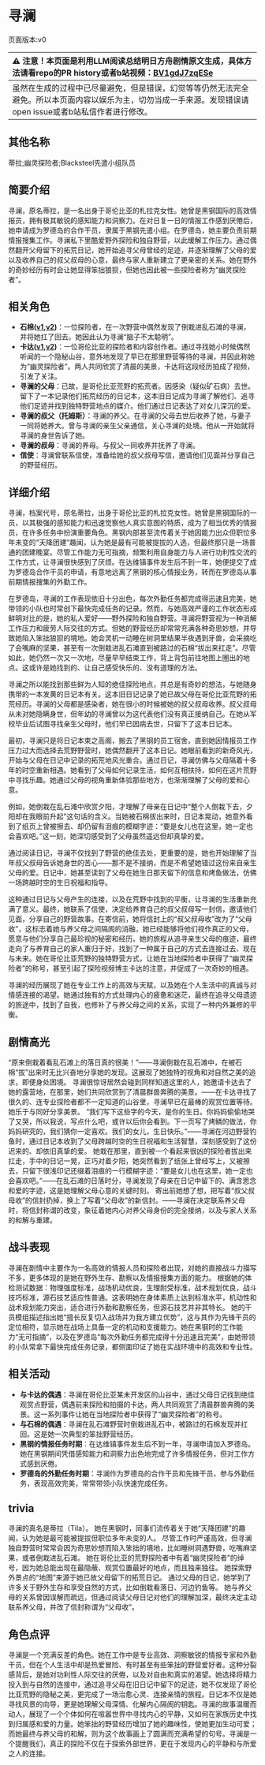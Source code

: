 # 寻澜
页面版本:v0
 

| :warning: 注意！本页面是利用LLM阅读总结明日方舟剧情原文生成，具体方法请看repo的PR history或者b站视频：[BV1gdJ7zqESe](https://www.bilibili.com/video/BV1gdJ7zqESe/)         |
|:----------------------------|
| 虽然在生成的过程中已尽量避免，但是错误，幻觉等等仍然无法完全避免。所以本页面内容以娱乐为主，切勿当成一手来源。发现错误请open issue或者b站私信作者进行修改。|



## 其他名称
蒂拉;幽灵探险者;Blacksteel先遣小组队员
## 简要介绍
寻澜，原名蒂拉，是一名出身于哥伦比亚的札拉克女性。她曾是黑钢国际的高效情报员，拥有极其敏锐的感知能力和洞察力。在对日复一日的情报工作感到厌倦后，她申请成为罗德岛的合作干员，隶属于黑钢先遣小组。在罗德岛，她主要负责前期情报搜集工作。寻澜私下里酷爱野外探险和独自野营，以此缓解工作压力。通过偶然翻开父母留下的拓荒日记，她开始追寻父母曾经的足迹，并逐渐理解了父母的爱以及收养自己的叔父叔母的心意，最终与家人重新建立了更亲密的关系。她在野外的奇妙经历有时会让她显得笨拙狼狈，但她也因此被一些探险者称为“幽灵探险者”。
## 相关角色
-   **石棉([v1](char_378_asbest.md),[v2](../char_v3/char_378_asbest.md))**：一位探险者，在一次野营中偶然发现了倒栽进乱石滩的寻澜，并将她扛了回去。她因此认为寻澜“脑子不太聪明”。
-   **卡达([v1](char_328_cammou.md),[v2](../char_v3/char_328_cammou.md))**：一位哥伦比亚的探险者和内容创作者。通过寻找她小时候偶然听闻的一个隐秘山谷，意外地发现了早已在那里野营等待的寻澜，并因此称她为“幽灵探险者”。两人共同欣赏了清晨的美景，卡达将这段经历拍成了视频，引发了关注。
-   **寻澜的父母**：已故，是哥伦比亚荒野的拓荒者。因感染（疑似矿石病）去世。留下了一本记录他们拓荒经历的日记本，这本旧日记成为寻澜了解他们、追寻他们足迹并找到独特野营地点的媒介。他们通过日记表达了对女儿深沉的爱。
-   **寻澜的叔父（托姆斯）**：寻澜的养父。在寻澜的父母去世后收养了她，与妻子一同将她养大。曾与寻澜的亲生父亲通信，关心寻澜的处境。他从一开始就将寻澜的身世告诉了她。
-   **寻澜的叔母**：寻澜的养母。与叔父一同收养并抚养了寻澜。
-   **信使**：寻澜曾联系信使，准备给她的叔父叔母写信，邀请他们见面并分享自己的野营经历。
## 详细介绍
寻澜，档案代号，原名蒂拉，出身于哥伦比亚的札拉克女性。她曾是黑钢国际的一员，以其极强的感知能力和迅速觉察他人真实意图的特质，成为了相当优秀的情报员，在许多任务中扮演重要角色。黑钢内部甚至流传着关于她因能力出众但职位多年未变的“天降团建”趣闻，认为她是最有可能被提拔的人选，但最终那只是一场普通的团建晚宴。尽管工作能力无可指摘，频繁利用自身能力与人进行功利性交流的工作方式，让寻澜很快感到了厌烦。在达维镇事件发生后不到一年，她便提交了成为罗德岛合作干员的申请，有意地远离了黑钢的核心情报业务，转而在罗德岛从事前期情报搜集的外勤工作。

在罗德岛，寻澜的工作表现依旧十分出色，每次外勤任务都完成得迅速且完美，她带领的小队也时常创下最快完成任务的记录。然而，与她高效严谨的工作状态形成鲜明对比的是，她的私人爱好——野外探险和独自野营。寻澜将野营视为一种消解工作压力和疲劳人际交往的方式。但她的野营经历却常常充满各种奇思妙想，并导致她陷入笨拙狼狈的境地。她会灵机一动睡在树洞里结果半夜遇到牙兽，会采摘吃了会嘴麻的坚果，甚至有一次倒栽进乱石滩直到被路过的石棉“拔出来扛走”。尽管如此，她仍然一次又一次地，尽量早早结束工作，背上背包前往地图上圈出的地点。这或许是她找到的、让自己感受快乐的、没有道理的方法。

寻澜之所以能找到那些鲜为人知的绝佳探险地点，并总是有奇妙的想法，与她随身携带的一本发黄的日记本有关。这本旧日记记录了她已故父母在哥伦比亚荒野的拓荒经历。寻澜的父母都是感染者，她在很小的时候被她的叔父叔母收养。叔父叔母从未对她隐瞒身世，但年幼的寻澜曾以为这代表他们没有真正接纳自己。在她从军校毕业后试图寻找亲生父母时，他们早已因病去世，只留下了这本日记本。

最初，寻澜只是将日记本束之高阁，搬去了黑钢的员工宿舍。直到她因情报员工作压力过大而选择去荒野野营时，她偶然翻开了这本日记。她眼前看到的新奇风光，开始与父母在日记中记录的拓荒地风光重合。通过日记，寻澜仿佛与父母隔着十多年的时空重新相遇。她看到了父母如何记录生活，如何互相扶持，如何在这片荒野中寻找乐趣。她通过父母的视角重新体验那些地方，也渐渐理解了父母的爱和心意。

例如，她倒栽在乱石滩中欣赏夕阳，才理解了母亲在日记中“整个人倒栽下去，夕阳却在我眼前升起”这句话的含义。当她被石棉拔出来时，日记本晃动，她意外看到了纸页上曾被擦去、却仍留有泪痕的模糊字迹：“要是女儿也在这里，她一定也会喜欢吧。”这一刻，她深切感受到了父母虽然遥远但却真挚的爱。

通过阅读日记，寻澜不仅找到了野营的绝佳去处，更重要的是，她也开始理解了当年叔父叔母告诉她身世的苦心——那不是不接纳，而是不希望她错过这份来自亲生父母的爱。日记中，她甚至读到了父母在她生日那天留下的信息和烤鱼做法，仿佛一场跨越时空的生日祝福和指导。

这种通过日记与父母产生的连接，以及在荒野中找到的平衡，让寻澜的生活重新充满了意义。最终，她联系了信使，决定给养育自己的叔父叔母写一封信，邀请他们见面，分享自己的野营故事。在寄信前，她将信封上的“叔父叔母收”改为了“父母收”，这标志着她与养父母之间隔阂的消融，她已经能够将他们视作真正的父母，愿意与他们分享自己最珍视的秘密和经历。她的旅程从追寻亲生父母的痕迹，最终走向了与养育自己的家人重归于好，找到了一种属于自己的方式去连接过去、现在与未来。她在哥伦比亚荒野的独特野营方式，让她在当地探险者中获得了“幽灵探险者”的称号，甚至引起了探险视频博主卡达的注意，并促成了一次奇妙的相遇。

寻澜的经历展现了她在专业工作上的高效与天赋，以及她在个人生活中的真诚与对情感连接的渴望。她通过独有的方式处理内心的疲惫和迷茫，最终在追寻父母遗迹的旅途中，找到了自我，也修补了与养父母之间的关系，实现了一种内外兼修的平衡。
## 剧情高光
“原来倒栽着看乱石滩上的落日真的很美！”——寻澜倒栽在乱石滩中，在被石棉“拔”出来时无比兴奋地分享她的发现。这展现了她独特的视角和对自然之美的追求，即便身处困境。
寻澜很惊讶居然会碰到同样知道这里的人，她邀请卡达去了她的露营地，在那里，她们共同欣赏到了清晨群兽奔腾的美景。——在卡达寻找了很久的、连专业探险者都不一定知道的山谷里，寻澜早已在最棒的观赏位置等待。她乐于与同好分享美景。
“我们写下这些字的今天，是你的生日。你妈妈偷偷地哭了又哭，所以我说，写点什么吧，或许以后你会看到。下一页写了烤鳞的做法，你妈妈研究的，我们猜你一定喜欢。我们的女儿，生日快乐。”——寻澜在河边野营钓鱼时，通过日记本收到了父母跨越时空的生日祝福和生活智慧，深刻感受到了这份迟来的、却依旧真挚的爱。
她栽在那里，直到被一个看起来很凶的探险者拔出来扛走，手中的日记一晃，正巧对着夕阳，她突然看到了纸张上曾经写上，又被擦去，只留下很浅印记还缀着泪痕的一行模糊字迹：“要是女儿也在这里，她一定也会喜欢吧。”——在乱石滩的日落时分，寻澜发现了母亲在日记中留下的、满含思念和爱的字迹，这是她理解父母心意的关键时刻。
寄出前她想了想，把写着“叔父叔母收”的信封扔掉，换上了写着“父母收”的新信封。——寻澜在决定联系养父母时，将信封称谓的改变，象征着她内心对养父母身份的完全接纳，以及与家人关系的和解与重建。
## 战斗表现
寻澜在剧情中主要作为一名高效的情报人员和探险者出现，对她的直接战斗力描写不多，更多体现的是她在野外生存、勘察以及情报搜集方面的能力。
根据她的体检测试数据：物理强度标准，战场机动优良，生理耐受标准，战术规划优良，战斗技巧标准，源石技艺适应性普通。这表明她在身体素质上达到标准水平，机动性和战术规划能力突出，适合进行外勤和勘察任务，但源石技艺并非其特长。
她的干员模组描述指出她“擅长反复切入战场并为我方建立优势”，这与其作为先锋干员的定位相符，显示她在战场上具备一定的机动和支援能力。她在黑钢时的工作能力“无可指摘”，以及在罗德岛“每次外勤任务都完成得十分迅速且完美”，由她带领的小队常拿下最快完成任务记录，都侧面印证了她在实战环境中的高效和专业性。
## 相关活动
-   **与卡达的偶遇**：寻澜在哥伦比亚某未开发区的山谷中，通过父母日记找到绝佳观赏点野营，偶遇前来探险和拍摄的卡达，两人共同观赏了清晨群兽奔腾的美景。这一系列事件让她在当地探险者中获得了“幽灵探险者”的称号。
-   **与石棉的偶遇**：寻澜在乱石滩野营时倒栽进乱石中，被路过的石棉发现并扛回。这是她一次典型的笨拙野营经历。
-   **黑钢的情报任务时期**：在达维镇事件发生后不到一年，寻澜申请加入罗德岛。她在黑钢期间凭借感知能力和洞察力出色地完成了许多情报任务，但对工作方式感到厌倦。
-   **罗德岛的外勤任务时期**：寻澜作为罗德岛的合作干员和先锋干员，参与外勤任务，表现高效完美，常常带领小队快速完成任务。
## trivia
寻澜的真名是蒂拉（Tila）。
她在黑钢时，同事们流传着关于她“天降团建”的趣闻，认为她是最可能被提拔但职位多年未变的人。
尽管工作时严谨高效，但寻澜独自野营时常常会因为奇思妙想而陷入笨拙的境地，比如睡树洞遇野兽，吃嘴麻坚果，或者倒栽进乱石滩。
她在哥伦比亚的荒野探险者中有着“幽灵探险者”的绰号，因为她总能出现在最隐蔽、观赏位置最好的地点，而且独来独往。
她探索野外景点的“地图”来源于她已故父母留下的拓荒日记。
通过父母的日记，她学到了许多关于野外生存和享受自然的方式，比如倒栽看落日、河边钓鱼等。
她与养父母的关系曾因误解而疏远，但通过阅读父母日记对他们的理解加深，最终决定主动联系养父母，并改了信封称谓为“父母收”。
## 角色点评
寻澜是一个充满反差的角色。她在工作中是专业高效、洞察敏锐的情报专家和外勤干员，但在个人生活中却是热爱冒险、有时甚至有些笨拙的野营爱好者。这种分裂感背后，是她对功利性人际交往的厌倦，以及对自由和真实的渴望。她选择将精力投入到与自然的连接中，通过追寻父母在旧日记中留下的足迹，她不仅发现了哥伦比亚荒野的隐秘之美，更完成了一场治愈心灵、连接亲情的旅程。日记本不仅是她寻找风景的向导，更是她理解父母深情、化解内心隔阂的钥匙。寻澜的故事温暖而动人，展现了一个个体如何在喧嚣世界中寻找内心的平静，又如何在家族历史中找到归属感和爱的力量。她笨拙的野营经历增加了她的趣味性，使她更加生动可爱；而她最终与养父母的和解，则为这个故事画上了圆满而充满希望的句号。寻澜是一个提醒我们，真正的探险不仅在于探索外部世界，更在于发现内心的平静和与所爱之人的连接。